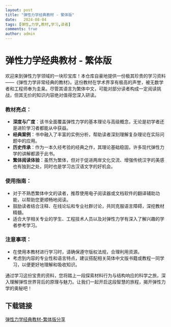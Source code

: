 ```yaml
---
layout: post
title: "弹性力学经典教材 - 繁体版"
date:   2024-08-04
tags: [弹性,力学,教材,学习,读者]
comments: true
author: admin
---
```

# 弹性力学经典教材 - 繁体版

欢迎来到弹性力学领域的一块珍宝库！本仓库自豪地提供一份极其珍贵的学习资料——《弹性力学非常经典的教材》。这份教材在学术界享有极高的声誉，被无数学者和工程师奉为圭臬。尽管其语言为繁体中文，可能对部分读者构成一定阅读挑战，但其无价的知识内容绝对值得您深入研读。

### 教材亮点：
- **深度与广度**：该书全面覆盖弹性力学的基本理论与高级概念，无论是初学者还是进阶学习者都能从中获益。
- **经典案例**：书中融入了丰富的实例分析，帮助读者深刻理解复杂理论在实际问题中的应用。
- **历史传承**：作为一本久经考验的经典之作，其理论基础稳固，许多现代弹性力学的讲解都源于此书。
- **繁体阅读体验**：虽然为繁体，但对于促进两岸文化交流、增强传统汉字的美感也有独到之处，同时也是学习古汉语文字的好机会。

### 使用指南：
- 对于不熟悉繁体中文的读者，推荐使用电子阅读器或文档软件的翻译辅助功能，以帮助您更顺畅地阅读。
- 鼓励读者结合注释、在线论坛和专业社群讨论，共同克服语言障碍，深挖教材精髓。
- 适合大学相关专业的学生、工程技术人员以及对弹性力学有深入了解兴趣的学者参考学习。

### 注意事项：
- 在使用本教材进行学习时，请确保遵守版权法规，合理利用资源。
- 考虑到内容的专业性和语言特点，建议搭配相关简体中文版书籍或教程一同学习，以便更好地理解和吸收知识。

通过学习这份宝贵的资料，您将踏上一段探索材料行为与结构响应的科学之旅，深入理解弹性世界背后的原理与魅力。让我们一起开启这段智慧的旅程，揭开弹性力学的奥秘吧！

## 下载链接

[弹性力学经典教材-繁体版分享](https://pan.quark.cn/s/11ee7876a35b)
